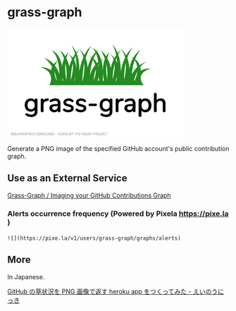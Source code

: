 # grass-graph

![grass-graph-logo](grass-graph-logo.png)

Generate a PNG image of the specified GitHub account's public contribution graph.

## Use as an External Service

[Grass-Graph / Imaging your GitHub Contributions Graph](https://grass-graph.moshimo.works/)

### Alerts occurrence frequency (Powered by Pixela https://pixe.la )
`![](https://pixe.la/v1/users/grass-graph/graphs/alerts)`

## More

In Japanese.

[GitHub の草状況を PNG 画像で返す heroku app をつくってみた - えいのうにっき](http://blog.a-know.me/entry/2016/01/09/222210)
